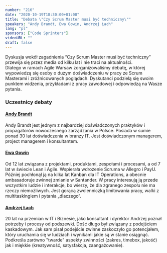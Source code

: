 ```yaml
---
number: "216"
date: "2020-10-19T18:30:00+01:00"
title: "Debata \"Czy Scrum Master musi być techniczny\""
speakers: "Andy Brandt, Ewa Gowin, Andrzej Łach"
lang: "pl"
sponsors: ["Code Sprinters"]
videoURL: ""
draft: false
---
```


Dyskusja wokół zagadnienia “Czy Scrum Master musi być techniczny” przewija się przez media od kilku lat i nie traci na aktualności. </br>Dlatego w ramach Agile Warsaw zorganizowaliśmy debatę, w której wypowiedzą się osoby o dużym doświadczeniu w pracy ze Scrum Masterami i zróżnicowanych poglądach. Dyskutanci podzielą się swoim punktem widzenia, przykładami z pracy zawodowej i odpowiedzą na Wasze pytania.

### Uczestnicy debaty

#### <a href="https://www.linkedin.com/in/andybrandt/" target="_blank">Andy Brandt</a>

Andy Brandt jest jednym z najbardziej doświadczonych praktyków i propagatorów nowoczesnego zarządzania w Polsce. Posiada w sumie ponad 30 lat doświadczenia w branży IT. Jest doświadczonym managerem, project managerem i konsultantem.

#### <a href="https://www.linkedin.com/in/ewagowin/" target="_blank">Ewa Gowin</a>

Od 12 lat związana z projektami, produktami, zespołami i procesami, a od 7 lat w świecie Lean i Agile. Wspierała wdrożenie Scruma w Allegro i PayU. Później pochłonął ją na kilka lat Kanban dla IT Operations, a obecnie ambasadoruje zwinnej zmianie w Santander. W pracy interesują ją przede wszystkim ludzie i interakcje, bo wierzy, że dla zgranego zespołu nie ma rzeczy niemożliwych. Jest gorącą zwolenniczką limitowania pracy, walki z multitaskingiem i pytania „dlaczego”.

#### <a href="https://www.linkedin.com/in/anlach/" target="_blank">Andrzej Łach</a>

20 lat na przemian w IT i Biznesie, jako konsultant i dyrektor Andrzej poznał potrzeby i procesy od podszewki. Dość długo był związany
z podejściem kaskadowym. Jak sam pisał podejście zwinne zaskoczyło go potencjałem, który uruchamia się w ludziach i wynikami jakie są w stanie osiągnąć. Podkreśla zarówno "twarde" aspekty zwinności (zakres, timebox, jakość) jak i miękkie (kreatywność, satysfakcja, zaangażowanie).

